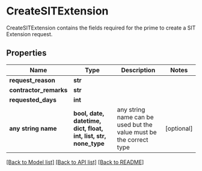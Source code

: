 # CreateSITExtension

CreateSITExtension contains the fields required for the prime to create a SIT Extension request.

## Properties
Name | Type | Description | Notes
------------ | ------------- | ------------- | -------------
**request_reason** | **str** |  | 
**contractor_remarks** | **str** |  | 
**requested_days** | **int** |  | 
**any string name** | **bool, date, datetime, dict, float, int, list, str, none_type** | any string name can be used but the value must be the correct type | [optional]

[[Back to Model list]](../README.md#documentation-for-models) [[Back to API list]](../README.md#documentation-for-api-endpoints) [[Back to README]](../README.md)


